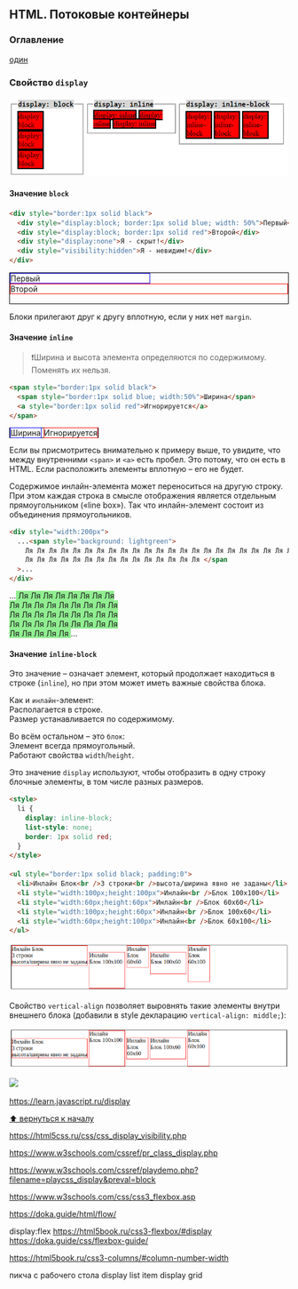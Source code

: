 ## HTML. Потоковые контейнеры

### Оглавление

[один](#)

### Свойство `display`

![](img/html-containers.png)

#### Значение `block`

```html
<div style="border:1px solid black">
  <div style="display:block; border:1px solid blue; width: 50%">Первый</div>
  <div style="display:block; border:1px solid red">Второй</div>
  <div style="display:none">Я - скрыт!</div>
  <div style="visibility:hidden">Я - невидим!</div>
</div>
```

<div style="border:1px solid black">
  <div  style="display:block; border:1px solid blue; width: 50%">Первый</div>
  <div style="display:block; border:1px solid red">Второй</div>
  <div style="display:none">Я - скрыт!</div>
  <div style="visibility:hidden">Я - невидим!</div>
</div>

Блоки прилегают друг к другу вплотную, если у них нет `margin`.

#### Значение `inline`

> ❗Ширина и высота элемента определяются по содержимому. Поменять их нельзя.

```html
<span style="border:1px solid black">
  <span style="border:1px solid blue; width:50%">Ширина</span>
  <a style="border:1px solid red">Игнорируется</a>
</span>
```

<span style="border:1px solid black">
  <span style="border:1px solid blue; width:50%">Ширина</span>
  <a style="border:1px solid red">Игнорируется</a>
</span>

Если вы присмотритесь внимательно к примеру выше, то увидите, что между внутренними `<span>` и `<a>` есть пробел. Это потому, что он есть в HTML. Если расположить элементы вплотную – его не будет.

Содержимое инлайн-элемента может переноситься на другую строку.
При этом каждая строка в смысле отображения является отдельным прямоугольником («line box»). Так что инлайн-элемент состоит из объединения прямоугольников.

```html
<div style="width:200px">
  ...<span style="background: lightgreen">
    Ля Ля Ля Ля Ля Ля Ля Ля Ля Ля Ля Ля Ля Ля Ля Ля Ля Ля Ля Ля Ля Ля Ля Ля Ля
    Ля Ля Ля Ля Ля Ля Ля Ля Ля Ля Ля Ля Ля Ля Ля </span
  >...
</div>
```

<div style="width:200px">
...<span style="background: lightgreen">
  Ля Ля Ля Ля Ля Ля Ля Ля Ля Ля Ля Ля Ля Ля Ля Ля Ля Ля Ля Ля
  Ля Ля Ля Ля Ля Ля Ля Ля Ля Ля Ля Ля Ля Ля Ля Ля Ля Ля Ля Ля
</span>...
</div>

#### Значение `inline-block`

Это значение – означает элемент, который продолжает находиться в строке (`inline`), но при этом может иметь важные свойства блока.

Как и `инлайн`-элемент:  
Располагается в строке.  
Размер устанавливается по содержимому.

Во всём остальном – это `блок`:  
Элемент всегда прямоугольный.  
Работают свойства `width`/`height`.

Это значение `display` используют, чтобы отобразить в одну строку блочные элементы, в том числе разных размеров.

```html
<style>
  li {
    display: inline-block;
    list-style: none;
    border: 1px solid red;
  }
</style>

<ul style="border:1px solid black; padding:0">
  <li>Инлайн Блок<br />3 строки<br />высота/ширина явно не заданы</li>
  <li style="width:100px;height:100px">Инлайн<br />Блок 100x100</li>
  <li style="width:60px;height:60px">Инлайн<br />Блок 60x60</li>
  <li style="width:100px;height:60px">Инлайн<br />Блок 100x60</li>
  <li style="width:60px;height:100px">Инлайн<br />Блок 60x100</li>
</ul>
```

![](img/html-containers-3.png)

Свойство `vertical-align` позволяет выровнять такие элементы внутри внешнего блока (добавили в style декларацию `vertical-align: middle;`):

![](img/html-containers-4.png)

![](img/html-containers-2.gif)

https://learn.javascript.ru/display

[⬆ вернуться к началу](#оглавление)

https://html5css.ru/css/css_display_visibility.php

https://www.w3schools.com/cssref/pr_class_display.php

https://www.w3schools.com/cssref/playdemo.php?filename=playcss_display&preval=block

https://www.w3schools.com/css/css3_flexbox.asp

https://doka.guide/html/flow/

display:flex
https://html5book.ru/css3-flexbox/#display
https://doka.guide/css/flexbox-guide/

https://html5book.ru/css3-columns/#column-number-width

пикча с рабочего стола
display list item
display grid
